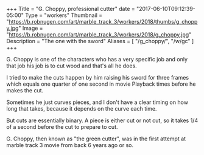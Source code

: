 +++
Title = "G. Choppy, professional cutter"
date = "2017-06-10T09:12:39-05:00"
Type = "workers"
Thumbnail = "https://b.robnugen.com/art/marble_track_3/workers/2018/thumbs/g_choppy.jpg"
Image = "https://b.robnugen.com/art/marble_track_3/workers/2018/g_choppy.jpg"
Description = "The one with the sword"
Aliases = [
  "/g_choppy/",
  "/w/gc"
]
+++

G. Choppy is one of the characters who has a very specific job and only that job his job is to cut wood and that's all he does.  

I tried to make the cuts happen by him raising his sword for three frames which equals one quarter of one second in movie Playback times before he makes the cut.

Sometimes he just curves pieces, and I don't have a clear timing on how long that takes, because it depends on the curve each time.

But cuts are essentially binary.  A piece is either cut or not cut, so it takes 1/4 of a second before the cut to prepare to cut.

G. Choppy, then known as "the green cutter", was in the first attempt at marble track 3 movie from back 6 years ago or so.
